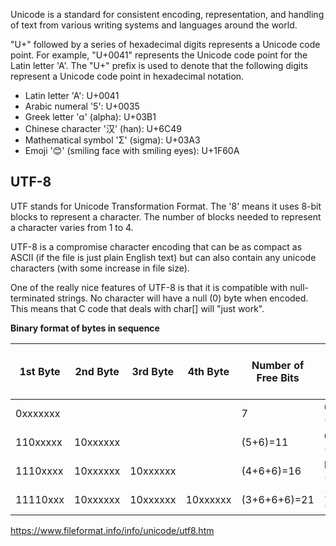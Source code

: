 
Unicode is a standard for consistent encoding, representation, and handling of text from various writing systems and languages around the world.

"U+" followed by a series of hexadecimal digits represents a Unicode code point. For example, "U+0041" represents the Unicode code point for the Latin letter 'A'. The "U+" prefix is used to denote that the following digits represent a Unicode code point in hexadecimal notation.

- Latin letter 'A': U+0041
- Arabic numeral '5': U+0035
- Greek letter 'α' (alpha): U+03B1
- Chinese character '汉' (han): U+6C49
- Mathematical symbol 'Σ' (sigma): U+03A3
- Emoji '😊' (smiling face with smiling eyes): U+1F60A

## UTF-8 

UTF stands for Unicode Transformation Format. The '8' means it uses 8-bit blocks to represent a character. The number of blocks needed to represent a character varies from 1 to 4.

UTF-8 is a compromise character encoding that can be as compact as ASCII (if the file is just plain English text) but can also contain any unicode characters (with some increase in file size).

One of the really nice features of UTF-8 is that it is compatible with null-terminated strings. No character will have a null (0) byte when encoded. This means that C code that deals with char[] will "just work".

**Binary format of bytes in sequence**

|1st Byte|2nd Byte|3rd Byte|4th Byte|Number of Free Bits|Maximum Expressible Unicode Value|
|---|---|---|---|---|---|
|0xxxxxxx||||7|007F hex (127)|
|110xxxxx|10xxxxxx|||(5+6)=11|07FF hex (2047)|
|1110xxxx|10xxxxxx|10xxxxxx||(4+6+6)=16|FFFF hex (65535)|
|11110xxx|10xxxxxx|10xxxxxx|10xxxxxx|(3+6+6+6)=21|10FFFF hex (1,114,111)|

https://www.fileformat.info/info/unicode/utf8.htm


